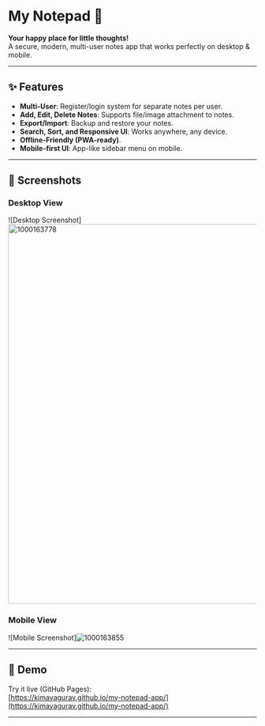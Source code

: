 # My Notepad 📝

**Your happy place for little thoughts!**  
A secure, modern, multi-user notes app that works perfectly on desktop & mobile.

---

## ✨ Features

- **Multi-User**: Register/login system for separate notes per user.
- **Add, Edit, Delete Notes**: Supports file/image attachment to notes.
- **Export/Import**: Backup and restore your notes.
- **Search, Sort, and Responsive UI**: Works anywhere, any device.
- **Offline-Friendly (PWA-ready)**.
- **Mobile-first UI**: App-like sidebar menu on mobile.

---

## 📱 Screenshots

### Desktop View
![Desktop Screenshot]<img width="1366" height="768" alt="1000163778" src="https://github.com/user-attachments/assets/a755b7d6-326b-4a3b-8d21-8a0c0f8d4d84" />


### Mobile View
![Mobile Screenshot]![1000163855](https://github.com/user-attachments/assets/60726e0d-e368-4462-94ec-d80b480f6dbd)


---

## 🚀 Demo

Try it live (GitHub Pages):  
[https://kimayagurav.github.io/my-notepad-app/](https://kimayagurav.github.io/my-notepad-app/)

---
